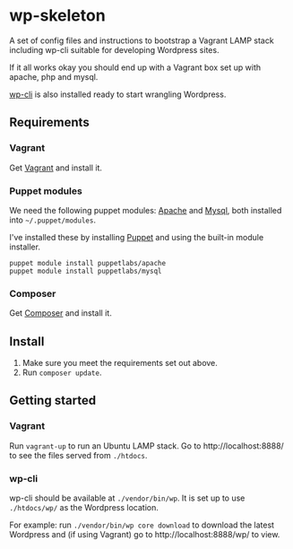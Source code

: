 # wp-skeleton

A set of config files and instructions to bootstrap a Vagrant LAMP stack including wp-cli suitable for developing Wordpress sites.

If it all works okay you should end up with a Vagrant box set up with apache, php and mysql.

[wp-cli](http://wp-cli.org/) is also installed ready to start wrangling Wordpress.  

## Requirements

### Vagrant

Get [Vagrant](http://www.vagrantup.com/) and install it.

### Puppet modules

We need the following puppet modules: [Apache](https://forge.puppetlabs.com/puppetlabs/apache) and [Mysql](https://forge.puppetlabs.com/puppetlabs/mysql), both installed into `~/.puppet/modules`.

I've installed these by installing [Puppet](https://puppetlabs.com/) and using the built-in module installer.

    puppet module install puppetlabs/apache  
    puppet module install puppetlabs/mysql

### Composer

Get [Composer](http://getcomposer.org/) and install it.

## Install

1. Make sure you meet the requirements set out above.
2. Run `composer update`.

## Getting started

### Vagrant

Run `vagrant-up` to run an Ubuntu LAMP stack. Go to http://localhost:8888/ to see the files served from `./htdocs`.

### wp-cli

wp-cli should be available at `./vendor/bin/wp`. It is set up to use `./htdocs/wp/` as the Wordpress location.

For example: run `./vendor/bin/wp core download` to download the latest Wordpress and (if using Vagrant) go to http://localhost:8888/wp/ to view.
